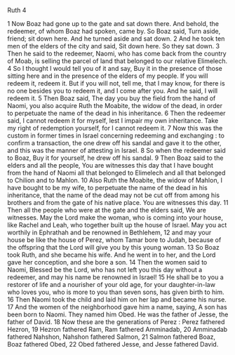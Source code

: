 Ruth 4

1	Now Boaz had gone up to the gate and sat down there. And behold, the redeemer, of whom Boaz had spoken, came by. So Boaz said, Turn aside, friend; sit down here. And he turned aside and sat down.
2	And he took ten men of the elders of the city and said, Sit down here. So they sat down.
3	Then he said to the redeemer, Naomi, who has come back from the country of Moab, is selling the parcel of land that belonged to our relative Elimelech.
4	So I thought I would tell you of it and say, Buy it in the presence of those sitting here and in the presence of the elders of my people. If you will redeem it, redeem it. But if you will not, tell me, that I may know, for there is no one besides you to redeem it, and I come after you. And he said, I will redeem it.
5	Then Boaz said, The day you buy the field from the hand of Naomi, you also acquire Ruth the Moabite, the widow of the dead, in order to perpetuate the name of the dead in his inheritance.
6	Then the redeemer said, I cannot redeem it for myself, lest I impair my own inheritance. Take my right of redemption yourself, for I cannot redeem it.
7	Now this was the custom in former times in Israel concerning redeeming and exchanging : to confirm a transaction, the one drew off his sandal and gave it to the other, and this was the manner of attesting in Israel.
8	So when the redeemer said to Boaz, Buy it for yourself, he drew off his sandal.
9	Then Boaz said to the elders and all the people, You are witnesses this day that I have bought from the hand of Naomi all that belonged to Elimelech and all that belonged to Chilion and to Mahlon.
10	Also Ruth the Moabite, the widow of Mahlon, I have bought to be my wife, to perpetuate the name of the dead in his inheritance, that the name of the dead may not be cut off from among his brothers and from the gate of his native place. You are witnesses this day.
11	Then all the people who were at the gate and the elders said, We are witnesses. May the Lord make the woman, who is coming into your house, like Rachel and Leah, who together built up the house of Israel. May you act worthily in Ephrathah and be renowned in Bethlehem,
12	and may your house be like the house of Perez, whom Tamar bore to Judah, because of the offspring that the Lord will give you by this young woman.
13	So Boaz took Ruth, and she became his wife. And he went in to her, and the Lord gave her conception, and she bore a son.
14	Then the women said to Naomi, Blessed be the Lord, who has not left you this day without a redeemer, and may his name be renowned in Israel!
15	He shall be to you a restorer of life and a nourisher of your old age, for your daughter-in-law who loves you, who is more to you than seven sons, has given birth to him.
16	Then Naomi took the child and laid him on her lap and became his nurse.
17	And the women of the neighborhood gave him a name, saying, A son has been born to Naomi. They named him Obed. He was the father of Jesse, the father of David.
18	Now these are the generations of Perez : Perez fathered Hezron,
19	Hezron fathered Ram, Ram fathered Amminadab,
20	Amminadab fathered Nahshon, Nahshon fathered Salmon,
21	Salmon fathered Boaz, Boaz fathered Obed,
22	Obed fathered Jesse, and Jesse fathered David.

